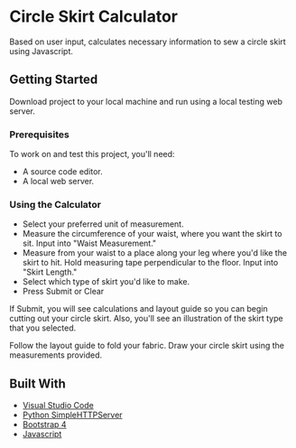 # Circle Skirt Calculator
Based on user input, calculates necessary information to sew a circle skirt using Javascript.

## Getting Started
Download project to your local machine and run using a local testing web server. 

### Prerequisites
To work on and test this project, you'll need:
* A source code editor.
* A local web server.

### Using the Calculator
* Select your preferred unit of measurement.
* Measure the circumference of your waist, where you want the skirt to sit. Input into "Waist Measurement."
* Measure from your waist to a place along your leg where you'd like the skirt to hit. Hold measuring tape perpendicular to the floor. Input into "Skirt Length."
* Select which type of skirt you'd like to make.
* Press Submit or Clear

If Submit, you will see calculations and layout guide so you can begin cutting out your circle skirt. Also, you'll see an illustration of the skirt type that you selected.

Follow the layout guide to fold your fabric. Draw your circle skirt using the measurements provided.

## Built With
* [Visual Studio Code](https://code.visualstudio.com/)
* [Python SimpleHTTPServer](https://docs.python.org/2/library/simplehttpserver.html)
* [Bootstrap 4](https://getbootstrap.com/docs/4.0/getting-started/introduction/)
* [Javascript](https://developer.mozilla.org/en-US/docs/Web/JavaScript)